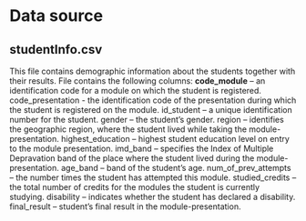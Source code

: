 # Data source

## studentInfo.csv
This file contains demographic information about the students together with their results. File contains the following columns:
**code_module** – an identification code for a module on which the student is registered.
code_presentation - the identification code of the presentation during which the student is registered on the module.
id_student – a unique identification number for the student.
gender – the student’s gender.
region – identifies the geographic region, where the student lived while taking the module-presentation.
highest_education – highest student education level on entry to the module presentation.
imd_band – specifies the Index of Multiple Depravation band of the place where the student lived during the module-presentation.
age_band – band of the student’s age.
num_of_prev_attempts – the number times the student has attempted this module.
studied_credits – the total number of credits for the modules the student is currently studying.
disability – indicates whether the student has declared a disability.
final_result – student’s final result in the module-presentation.
